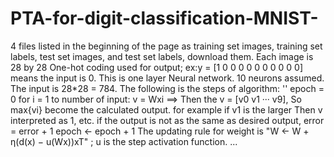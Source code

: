 # PTA-for-digit-classification-MNIST-
 4 files listed in the beginning of the page as training set images, training set labels, test set images, and test set labels, download them. 
Each image is 28 by 28
One-hot coding used for output; ex:y = [1 0 0 0 0 0 0 0 0 0 0] means the input is 0.
This is one layer Neural network. 10 neurons assumed. The input is 28*28 = 784. 
The following is the steps of algorithm:
''
epoch = 0
for i = 1 to number of input: v = Wxi ==> Then the v = [v0 v1 ··· v9], So max{vi} become the calculated output. for example if v1 is the larger
Then v interpreted as 1, etc.
if the output is not as the same as desired output, error = error + 1
epoch ← epoch + 1
The updating rule for weight is "W ← W + η(d(x) − u(Wx))xT" ; u is the step activation function.
...
